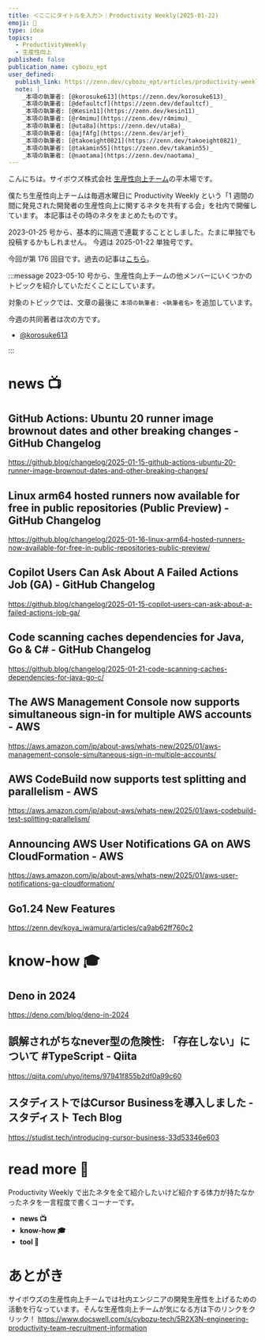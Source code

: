 ```yaml
---
title: ＜ここにタイトルを入力＞｜Productivity Weekly(2025-01-22)
emoji: 💢
type: idea
topics:
  - ProductivityWeekly
  - 生産性向上
published: false
publication_name: cybozu_ept
user_defined:
  publish_link: https://zenn.dev/cybozu_ept/articles/productivity-weekly-20250122
  note: |
    _本項の執筆者: [@korosuke613](https://zenn.dev/korosuke613)_
    _本項の執筆者: [@defaultcf](https://zenn.dev/defaultcf)_
    _本項の執筆者: [@Kesin11](https://zenn.dev/kesin11)_
    _本項の執筆者: [@r4mimu](https://zenn.dev/r4mimu)_
    _本項の執筆者: [@uta8a](https://zenn.dev/uta8a)_
    _本項の執筆者: [@ajfAfg](https://zenn.dev/arjef)_
    _本項の執筆者: [@takoeight0821](https://zenn.dev/takoeight0821)_
    _本項の執筆者: [@takamin55](https://zenn.dev/takamin55)_
    _本項の執筆者: [@naotama](https://zenn.dev/naotama)_
---
```


こんにちは。サイボウズ株式会社 [生産性向上チーム](https://www.docswell.com/s/cybozu-tech/5R2X3N-engineering-productivity-team-recruitment-information)の平木場です。

僕たち生産性向上チームは毎週水曜日に Productivity Weekly という「1 週間の間に発見された開発者の生産性向上に関するネタを共有する会」を社内で開催しています。
本記事はその時のネタをまとめたものです。


2023-01-25 号から、基本的に隔週で連載することとしました。たまに単独でも投稿するかもしれません。
今週は 2025-01-22 単独号です。

今回が第 176 回目です。過去の記事は[こちら](https://zenn.dev/topics/productivityweekly?order=latest)。

:::message
2023-05-10 号から、生産性向上チームの他メンバーにいくつかのトピックを紹介していただくことにしています。

対象のトピックでは、文章の最後に `本項の執筆者: <執筆者名>` を追加しています。

今週の共同著者は次の方です。
- [@korosuke613](https://zenn.dev/korosuke613)
<!-- - [@defaultcf](https://zenn.dev/defaultcf) -->
<!-- - [@uta8a](https://zenn.dev/uta8a) -->
<!-- - [@ajfAfg](https://zenn.dev/arjef) -->
<!-- - [@takoeight0821](https://zenn.dev/takoeight0821) -->
<!-- - [@takamin55](https://zenn.dev/takamin55) -->
<!-- - [@naotama](https://zenn.dev/naotama) -->
:::

# news 📺

## GitHub Actions: Ubuntu 20 runner image brownout dates and other breaking changes - GitHub Changelog
https://github.blog/changelog/2025-01-15-github-actions-ubuntu-20-runner-image-brownout-dates-and-other-breaking-changes/

## Linux arm64 hosted runners now available for free in public repositories (Public Preview) - GitHub Changelog
https://github.blog/changelog/2025-01-16-linux-arm64-hosted-runners-now-available-for-free-in-public-repositories-public-preview/

## Copilot Users Can Ask About A Failed Actions Job (GA) - GitHub Changelog
https://github.blog/changelog/2025-01-15-copilot-users-can-ask-about-a-failed-actions-job-ga/

## Code scanning caches dependencies for Java, Go & C# - GitHub Changelog
https://github.blog/changelog/2025-01-21-code-scanning-caches-dependencies-for-java-go-c/

## The AWS Management Console now supports simultaneous sign-in for multiple AWS accounts - AWS
https://aws.amazon.com/jp/about-aws/whats-new/2025/01/aws-management-console-simultaneous-sign-in-multiple-accounts/

## AWS CodeBuild now supports test splitting and parallelism - AWS
https://aws.amazon.com/jp/about-aws/whats-new/2025/01/aws-codebuild-test-splitting-parallelism/

## Announcing AWS User Notifications GA on AWS CloudFormation - AWS
https://aws.amazon.com/jp/about-aws/whats-new/2025/01/aws-user-notifications-ga-cloudformation/

## Go1.24 New Features
https://zenn.dev/koya_iwamura/articles/ca9ab62ff760c2

# know-how 🎓

## Deno in 2024
https://deno.com/blog/deno-in-2024

## 誤解されがちなnever型の危険性: 「存在しない」について #TypeScript - Qiita
https://qiita.com/uhyo/items/97941f855b2df0a99c60

## スタディストではCursor Businessを導入しました - スタディスト Tech Blog
https://studist.tech/introducing-cursor-business-33d53346e603

# read more 🍘
Productivity Weekly で出たネタを全て紹介したいけど紹介する体力が持たなかったネタを一言程度で書くコーナーです。

- **news 📺**
- **know-how 🎓**
- **tool 🔨**

# あとがき


サイボウズの生産性向上チームでは社内エンジニアの開発生産性を上げるための活動を行なっています。そんな生産性向上チームが気になる方は下のリンクをクリック！
https://www.docswell.com/s/cybozu-tech/5R2X3N-engineering-productivity-team-recruitment-information

<!-- :::message すみません、今週もおまけはお休みです...:::-->

<!-- ## omake 🃏: -->
<!-- 今週のおまけです。-->
